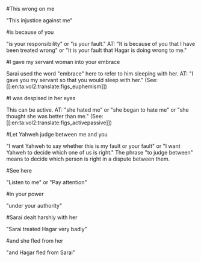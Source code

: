 #This wrong on me

"This injustice against me"

#is because of you

"is your responsibility" or "is your fault." AT: "It is because of you that I have been treated wrong" or "It is your fault that Hagar is doing wrong to me."

#I gave my servant woman into your embrace

Sarai used the word "embrace" here to refer to him sleeping with her. AT: "I gave you my servant so that you would sleep with her." (See: [[:en:ta:vol2:translate:figs_euphemism]])

#I was despised in her eyes

This can be active. AT: "she hated me" or "she began to hate me" or "she thought she was better than me." (See: [[:en:ta:vol2:translate:figs_activepassive]])

#Let Yahweh judge between me and you

"I want Yahweh to say whether this is my fault or your fault" or "I want Yahweh to decide which one of us is right." The phrase "to judge between" means to decide which person is right in a dispute between them.

#See here

"Listen to me" or "Pay attention"

#in your power

"under your authority"

#Sarai dealt harshly with her

"Sarai treated Hagar very badly"

#and she fled from her

"and Hagar fled from Sarai"